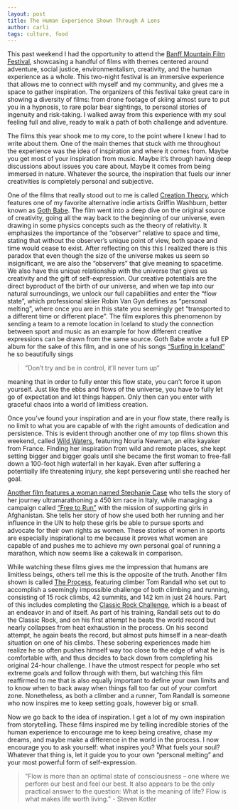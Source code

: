 ```yaml
---
layout: post
title: The Human Experience Shown Through A Lens
author: carli
tags: culture, food
---
```


This past weekend I had the opportunity to attend the [Banff Mountain Film Festival](https://www.banffcentre.ca/banffmountainfestival/tour), showcasing a handful of films with themes centered around adventure, social justice, environmentalism, creativity, and the human experience as a whole. This two-night festival is an immersive experience that allows me to connect with myself and my community, and gives me a space to gather inspiration. The organizers of this festival take great care in showing a diversity of films: from drone footage of skiing almost sure to put you in a hypnosis, to rare polar bear sightings, to personal stories of ingenuity and risk-taking. I walked away from this experience with my soul feeling full and alive, ready to walk a path of both challenge and adventure.

The films this year shook me to my core, to the point where I knew I had to write about them. One of the main themes that stuck with me throughout the experience was the idea of inspiration and where it comes from. Maybe you get most of your inspiration from music. Maybe it’s through having deep discussions about issues you care about. Maybe it comes from being immersed in nature. Whatever the source, the inspiration that fuels our inner creativities is completely personal and subjective. 

One of the films that really stood out to me is called [Creation Theory](https://www.youtube.com/watch?v=HIhhSQzuqMk), which features one of my favorite alternative indie artists Griffin Washburn, better known as [Goth Babe](https://www.gothbabemusic.com/). The film went into a deep dive on the original source of creativity, going all the way back to the beginning of our universe, even drawing in some physics concepts such as the theory of relativity. It emphasizes the importance of the “observer” relative to space and time, stating that without the observer’s unique point of view, both space and time would cease to exist. After reflecting on this this I realized there is this paradox that even though the size of the universe makes us seem so insignificant, we are also the “observers” that give meaning to spacetime. We also have this unique relationship with the universe that gives us creativity and the gift of self-expression. Our creative potentials are the direct byproduct of the birth of our universe, and when we tap into our natural surroundings, we unlock our full capabilities and enter the “flow state”, which professional skiier Robin Van Gyn defines as “personal melting”, where once you are in this state you seemingly get “transported to a different time or different place”. The film explores this phenomenon by sending a team to a remote location in Iceland to study the connection between sport and music as an example for how different creative expressions can be drawn from the same source. Goth Babe wrote a full EP album for the sake of this film, and in one of his songs [“Surfing in Iceland”](https://www.youtube.com/watch?v=ivJJQsFJiMw) he so beautifully sings 

>”Don’t try and be in control, it’ll never turn up”

meaning that in order to fully enter this flow state, you can’t force it upon yourself. Just like the ebbs and flows of the universe, you have to fully let go of expectation and let things happen. Only then can you enter with graceful chaos into a world of limitless creation.

Once you’ve found your inspiration and are in your flow state, there really is no limit to what you are capable of with the right amounts of dedication and persistence. This is evident through another one of my top films shown this weekend, called [Wild Waters](https://www.redbull.com/se-en/films/wild-waters), featuring Nouria Newman, an elite kayaker from France. Finding her inspiration from wild and remote places, she kept setting bigger and bigger goals until she became the first woman to free-fall down a 100-foot high waterfall in her kayak. Even after suffering a potentially life threatening injury, she kept persevering until she reached her goal. 

[Another film features a woman named Stephanie Case](https://www.youtube.com/watch?v=94LezdhOB10) who tells the story of her journey ultramarathoning a 450 km race in Italy, while managing a campaign called [“Free to Run”](https://freetorun.org/) with the mission of supporting girls in Afghanistan. She tells her story of how she used both her running and her influence in the UN to help these girls be able to pursue sports and advocate for their own rights as women. These stories of women in sports are especially inspirational to me because it proves what women are capable of and pushes me to achieve my own personal goal of running a marathon, which now seems like a cakewalk in comparison.

While watching these films gives me the impression that humans are limitless beings, others tell me this is the opposite of the truth. Another film shown is called [The Process](https://vimff.org/film/the-process/), featuring climber Tom Randall who set out to accomplish a seemingly impossible challenge of both climbing and running, consisting of 15 rock climbs, 42 summits, and 142 km in just 24 hours. Part of this includes completing the [Classic Rock Challenge](https://www.chrisensoll.com/classic-rock-challenge-1), which is a beast of an endeavor in and of itself. As part of his training, Randall sets out to do the Classic Rock, and on his first attempt he beats the world record but nearly collapses from heat exhaustion in the process. On his second attempt, he again beats the record, but almost puts himself in a near-death situation on one of his climbs. These sobering experiences made him realize he so often pushes himself way too close to the edge of what he is comfortable with, and thus decides to back down from completing his original 24-hour challenge. I have the utmost respect for people who set extreme goals and follow through with them, but watching this film reaffirmed to me that is also equally important to define your own limits and to know when to back away when things fall too far out of your comfort zone. Nonetheless, as both a climber and a runner, Tom Randall is someone who now inspires me to keep setting goals, however big or small.

Now we go back to the idea of inspiration. I get a lot of my own inspiration from storytelling. These films inspired me by telling incredible stories of the human experience to encourage me to keep being creative, chase my dreams, and maybe make a difference in the world in the process. I now encourage you to ask yourself: what inspires you? What fuels your soul? Whatever that thing is, let it guide you to your own “personal melting” and your most powerful form of self-expression.

>”Flow is more than an optimal state of consciousness – one where we perform our best and feel our best. It also appears to be the only practical answer to the question: What is the meaning of life? Flow is what makes life worth living.” - Steven Kotler
